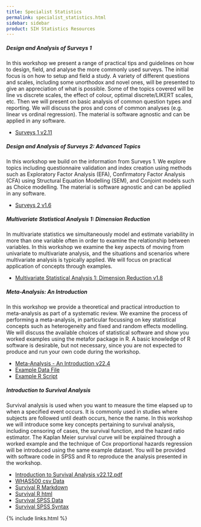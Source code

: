```yaml
---
title: Specialist Statistics
permalink: specialist_statistics.html
sidebar: sidebar
product: SIH Statistics Resources
---
```



##### Design and Analysis of Surveys 1 
In this workshop we present a range of practical tips and guidelines on how to design, field, and analyse the more commonly used surveys. The initial focus is on how to setup and field a study. A variety of different questions and scales, including some unorthodox and novel ones, will be presented to give an appreciation of what is possible. Some of the topics covered will be line vs discrete scales, the effect of colour, optimal discrete/LIKERT scales, etc. Then we will present on basic analysis of common question types and reporting. We will discuss the pros and cons of common analyses (e.g. linear vs ordinal regression). The material is software agnostic and can be applied in any software.
   * [Surveys 1 v2.11](https://github.com/Sydney-Informatics-Hub/stats-resources/blob/gh-pages/assets/files/Surveys%201%20-%20An%20Introduction%20HANDOUTS%20v2.11%2024-5-2023.pdf)

##### Design and Analysis of Surveys 2: Advanced Topics 
In this workshop we build on the information from Surveys 1. We explore topics including questionnaire validation and index creation using methods such as Exploratory Factor Analysis (EFA), Confirmatory Factor Analysis (CFA) using Structural Equation Modelling (SEM), and Conjoint models such as Choice modelling. The material is software agnostic and can be applied in any software.
   * [Surveys 2 v1.6](https://github.com/Sydney-Informatics-Hub/stats-resources/blob/gh-pages/assets/files/Surveys%202%20-%20Advanced%20Topics%20HANDOUTS%20v1.6%2024-5-2023.pdf)

##### Multivariate Statistical Analysis 1: Dimension Reduction 
In multivariate statistics we simultaneously model and estimate variability in more than one variable often in order to examine the relationship between variables. In this workshop we examine the key aspects of moving from univariate to multivariate analysis, and the situations and scenarios where multivariate analysis is typically applied. We will focus on practical application of concepts through examples.
   * [Multivariate Statistical Analysis 1: Dimension Reduction v1.8](assets/files/Multivariate%20Statistical%20Analysis%20v1.8.pdf)

##### Meta-Analysis: An Introduction 
In this workshop we provide a theoretical and practical introduction to meta-analysis as part of a systematic review. We examine the process of performing a meta-analysis, in particular focussing on key statistical concepts such as heterogeneity and fixed and random effects modelling. We will discuss the available choices of statistical software and show you worked examples using the metafor package in R. A basic knowledge of R software is desirable, but not necessary, since you are not expected to produce and run your own code during the workshop.
   * [Meta-Analysis - An Introduction v22.4](assets/files/Meta-Analysis%20v22.4.pdf)
   * [Example Data File](assets/files/Meta_Sutton_Smith%2022-06.csv) 
   * [Example R Script](assets/files/Meta-Analysis%20workshop%20example%2022-06.R)

##### Introduction to Survival Analysis 
Survival analysis is used when you want to measure the time elapsed up to when a specified event occurs. It is commonly used in studies where subjects are followed until death occurs, hence the name. In this workshop we will introduce some key concepts pertaining to survival analysis, including censoring of cases, the survival function, and the hazard ratio estimator. The Kaplan Meier survival curve will be explained through a worked example and the technique of Cox proportional hazards regression will be introduced using the same example dataset. You will be provided with software code in SPSS and R to reproduce the analysis presented in the workshop.
   * [Introduction to Survival Analysis v22.12.pdf](assets/files/Introduction%20to%20Survival%20Analysis%20v22.12%20HANDOUT.pdf)
   * [WHAS500 csv Data](assets/files/WHAS500data.csv) 
   * [Survival R Markdown](assets/files/SurvivalAnalysis_R%20(4).Rmd) 
   * [Survival R html](assets/files/SurvivalAnalysis_R%20(2).html) 
   * [Survival SPSS Data](assets/files/WHAS500_data.sav) 
   * [Survival SPSS Syntax](assets/files/Survival_Workshop_syntax%20(1).sps)



{% include links.html %}

